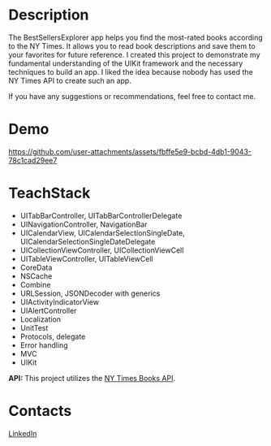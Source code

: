 # Description
The BestSellersExplorer app helps you find the most-rated books according to the NY Times. It allows you to read book descriptions and save them to your favorites for future reference.
I created this project to demonstrate my fundamental understanding of the UIKit framework and the necessary techniques to build an app. 
I liked the idea because nobody has used the NY Times API to create such an app.

If you have any suggestions or recommendations, feel free to contact me.

# Demo
https://github.com/user-attachments/assets/fbffe5e9-bcbd-4db1-9043-78c1cad29ee7

# TeachStack
- UITabBarController, UITabBarControllerDelegate
- UINavigationController, NavigationBar
- UICalendarView, UICalendarSelectionSingleDate, UICalendarSelectionSingleDateDelegate
- UICollectionViewController, UICollectionViewCell  
- UITableViewController, UITableViewCell
- CoreData
- NSCache
- Combine
- URLSession, JSONDecoder with generics
- UIActivityIndicatorView
- UIAlertController
- Localization
- UnitTest
- Protocols, delegate
- Error handling
- MVC
- UIKit

**API:** This project utilizes the [NY Times Books API](https://developer.nytimes.com/docs/books-product/1/overview).

# Contacts
[LinkedIn](https://www.linkedin.com/in/alex-bochkarev/)
